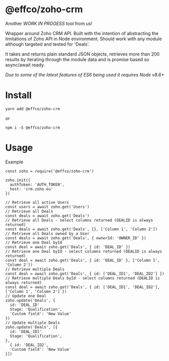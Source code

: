 # @effco/zoho-crm

Another _WORK IN PROGESS_ tool from us!

Wrapper around Zoho CRM API. Built with the intention of abstracting the
limitations of Zoho API in Node environment. Should work with any module
although targeted and tested for 'Deals'.

It takes and returns plain standard JSON objects, retrieves more than 200
results by iterating through the module data and is promise based so async/await
ready.

_Due to some of the latest features of ES6 being used it requires Node v8.6+_

# Install

```
yarn add @effco/zoho-crm
```

or

```
npm i -S @effco/zoho-crm
```

# Usage

Example

```
const zoho = require('@effco/zoho-crm')

zoho.init({
  authToken: 'AUTH_TOKEN',
  host: 'crm.zoho.eu'
})

// Retrieve all active Users
const users = await zoho.get('Users')
// Retrieve all Deals
const deals = await zoho.get('Deals')
// Retrieve all Deals - select columns returned (DEALID is always returned)
const deals = await zoho.get('Deals', {}, ['Column 1', 'Column 2'])
// Retrieve all Deals owned by a User
const deals = await zoho.get('Deals', { ownerId: 'OWNER_ID' })
// Retrieve one Deal byId
const deal = await zoho.get('Deals', { id: 'DEAL_ID' })
// Retrieve one Deal byId - select columns returned (DEALID is always returned)
const deal = await zoho.get('Deals', { id: 'DEAL_ID' }, ['Column 1', 'Column 2'])
// Retrieve multiple Deals
const deal = await zoho.get('Deals', { id: ['DEAL_ID1', 'DEAL_ID2'] })
// Retrieve multiple Deals byId - select columns returned (DEALID is always returned)
const deal = await zoho.get('Deals', { id: ['DEAL_ID1', 'DEAL_ID2'], ['Column 1', 'Column 2'] })
// Update one Deal
zoho.update('Deals', {
  id: 'DEAL_ID'
  Stage: 'Qualification',
  'Custom field': 'New Value'
})
// Update multiple Deals
zoho.update('Deals', [{
  id: 'DEAL_ID1'
  Stage: 'Qualification',
},
  { id: 'DEAL_ID2',
  'Custom field': 'New Value'
}])
```
